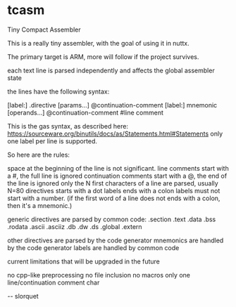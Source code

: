 tcasm
=====

Tiny Compact Assembler

This is a really tiny assembler, with the goal of using it in nuttx.

The primary target is ARM, more will follow if the project survives.

each text line is parsed independently and affects the global assembler state

the lines have the following syntax:

[label:] .directive [params...] @continuation-comment
[label:] mnemonic [operands...] @continuation-comment
#line comment

This is the gas syntax, as described here:
https://sourceware.org/binutils/docs/as/Statements.html#Statements
only one label per line is supported.

So here are the rules:

space at the beginning of the line is not significant.
line comments start with a #, the full line is ignored
continuation comments start with a @, the end of the line is ignored
only the N first characters of a line are parsed, usually N=80
directives starts with a dot
labels ends with a colon
labels must not start with a number.
(if the first word of a line does not ends with a colon, then it's a mnemonic.)


generic directives are parsed by common code:
.section <name> .text .data .bss .rodata
.ascii .asciiz
.db .dw .ds
.global .extern

other directives are parsed by the code generator
mnemonics are handled by the code generator
labels are handled by common code

current limitations that will be upgraded in the future

no cpp-like preprocessing
no file  inclusion
no macros
only one line/continuation comment char

-- slorquet

